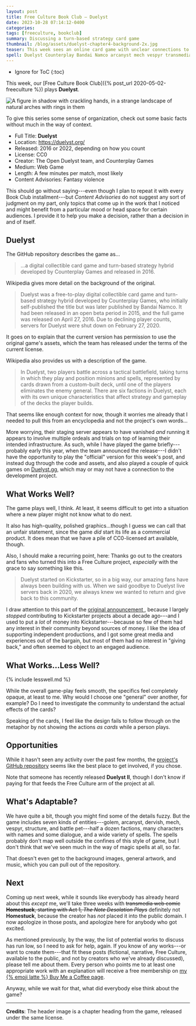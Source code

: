 ```yaml
---
layout: post
title: Free Culture Book Club — Duelyst
date: 2023-10-28 07:14:12-0400
categories:
tags: [freeculture, bookclub]
summary: Discussing a turn-based strategy card game
thumbnail: /blog/assets/duelyst-chapter4-background-2x.jpg
teaser: This week sees an online card game with unclear connections to its source material.
spell: Duelyst Counterplay Bandai Namco arcanyst mech vespyr transmedia Homestuck
---
```


* Ignore for ToC
{:toc}

This week, our [Free Culture Book Club]({% post_url 2020-05-02-freeculture %}) plays **Duelyst**.

![A figure in shadow with crackling hands, in a strange landscape of natural arches with rings in them](/blog/assets/duelyst-chapter4-background-2x.jpg "Do you see what Free Culture could look like if we paid artists for things...?")

To give this series some sense of organization, check out some basic facts without much in the way of context.

 * Full Title:  **Duelyst**
 * Location:  <https://duelyst.org/>
 * Released:  2016 or 2022, depending on how you count
 * License:  CC0
 * Creator:  The Open Duelyst team, and Counterplay Games
 * Medium:  Web Game
 * Length:  A few minutes per match, most likely
 * Content Advisories:  Fantasy violence

This should go without saying---even though I plan to repeat it with every Book Club installment---but *Content Advisories* do not suggest any sort of judgment on my part, only topics that come up in the work that I noticed and might benefit from a particular mood or head space for certain audiences.  I provide it to help you make a decision, rather than a decision in and of itself.

## Duelyst

The GitHub repository describes the game as...

 > ...a digital collectible card game and turn-based strategy hybrid developed by Counterplay Games and released in 2016.

Wikipedia gives more detail on the background of the original.

 > Duelyst was a free-to-play digital collectible card game and turn-based strategy hybrid developed by Counterplay Games, who initially self-published the title but was later published by Bandai Namco. It had been released in an open beta period in 2015, and the full game was released on April 27, 2016. Due to declining player counts, servers for Duelyst were shut down on February 27, 2020.

It goes on to explain that the current version has permission to use the original game's assets, which the team has released under the terms of the current license.

Wikipedia also provides us with a description of the game.

 > In Duelyst, two players battle across a tactical battlefield, taking turns in which they play and position minions and spells, represented by cards drawn from a custom-built deck, until one of the players eliminates the enemy general. There are six factions in Duelyst, each with its own unique characteristics that affect strategy and gameplay of the decks the player builds.

That seems like enough context for now, though it worries me already that I needed to pull this from an encyclopedia and not the project's own words...

More worrying, their staging server appears to have vanished *and* running it appears to involve multiple ordeals and trials on top of learning their intended infrastructure.  As such, while I have played the game briefly---probably early this year, when the team announced the release---I didn't have the opportunity to play the "official" version for this week's post, and instead dug through the code and assets, and also played a couple of quick games on [Duelyst.gg](https://duelyst.gg/), which may or may not have a connection to the development project.

## What Works Well?

The game plays well, I think.  At least, it seems difficult to get into a situation where a new player might not know what to do next.

It also has high-quality, polished graphics...though I guess we can call that an unfair statement, since the game *did* start its life as a commercial product.  It does mean that we have a pile of CC0-licensed art available, though.

Also, I should make a recurring point, here:  Thanks go out to the creators and fans who turned this into a Free Culture project, *especially* with the grace to say something like this.

 > Duelyst started on Kickstarter, so in a big way, our amazing fans have always been building with us.  When we said goodbye to Duelyst live servers back in 2020, we always knew we wanted to return and give back to this community.

I draw attention to this part of the [original announcement <i class="fab fa-youtube"></i>](https://www.youtube.com/watch?v=h3Cuz6d_7x0), because I largely *stopped* contributing to Kickstarter projects about a decade ago---and I used to put a *lot* of money into Kickstarter---because so few of them had any interest in their community beyond sources of money.  I like the idea of supporting independent productions, and I got some great media and experiences out of the bargain, but most of them had no interest in "giving back," and often seemed to object to an engaged audience.

## What Works...Less Well?

{% include lesswell.md %}

While the overall game-play feels smooth, the specifics feel completely opaque, at least to me.  Why would I choose one "general" over another, for example?  Do I need to investigate the community to understand the actual effects of the cards?

Speaking of the cards, I feel like the design fails to follow through on the metaphor by not showing the actions *as cards* while a person plays.

## Opportunities

While it hasn't seen any activity over the past few months, the [project's GitHub repository](https://github.com/open-duelyst/duelyst) seems like the best place to get involved, if you chose.

Note that someone has recently released **Duelyst II**, though I don't know if paying for that feeds the Free Culture arm of the project at all.

## What's Adaptable?

We have quite a bit, though you might find some of the details fuzzy.  But the game includes seven kinds of entities---golem, arcanyst, dervish, mech, vespyr, structure, and battle pet---half a dozen factions, many characters with names and some dialogue, and a wide variety of spells.  The spells probably don't map well outside the confines of this style of game, but I don't think that we've seen much in the way of magic spells at all, so far.

That doesn't even get to the background images, general artwork, and music, which you can pull out of the repository.

## Next

Coming up next week, while it sounds like everybody has already heard about this *except* me, we'll take three weeks with ~~transmedia web comic **Homestuck**, starting with Act 1, *The Note Desolation Plays*~~ definitely not **Homestuck**, because the creator has *not* placed it into the public domain.  I now apologize in those posts, and apologize here for anybody who got excited.

As mentioned previously, by the way, the list of potential works to discuss has run low, so I need to ask for help, again.  If you know of any works---or want to create them---that fit these posts (fictional, narrative, Free Culture, available to the public, and not by creators who we've already discussed), please tell me about them.  Every person who points me to at least one appropriate work with an explanation will receive a free membership on [my {% emoji latte %} Buy Me a Coffee page](https://buymeacoffee.com/jcolag).

Anyway, while we wait for that, what did everybody else think about the game?

* * *

**Credits**:  The header image is a chapter heading from the game, released under the same license.
